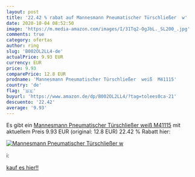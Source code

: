 ```yaml
---
layout: post
title: '22.42 % rabat auf Mannesmann Pneumatischer Türschließer  w'
date: 2020-10-04 08:52:50
image: 'https://m.media-amazon.com/images/I/31Tq2-OgJbL._SL200_.jpg'
comments: true
category: ofertas
author: ring
slug: 'B002OL2LL4-de'
actualPrice: 9.93 EUR
currency: EUR
price: 9.93
comparePrice: 12.8 EUR
prodname: 'Mannesmann Pneumatischer Türschließer  weiß  M41115'
country: 'de'
flag: '🇩🇪'
buyurl: 'https://www.amazon.de/dp/B002OL2LL4/?tag=tolees0ca-21'
descuento: '22.42'
average: '9.93'
---
```


Es gibt ein [Mannesmann Pneumatischer Türschließer  weiß  M41115](https://www.amazon.de/dp/B002OL2LL4/?tag=tolees0ca-21) mit aktuellem Preis 9.93 EUR (original: 12.8 EUR) 22.42 % Rabatt hier:

[![Mannesmann Pneumatischer Türschließer  w](https://m.media-amazon.com/images/I/31Tq2-OgJbL._SL200_.jpg)](https://www.amazon.de/dp/B002OL2LL4/?tag=tolees0ca-21)

ℹ️:


[kauf es hier!!](https://www.amazon.de/dp/B002OL2LL4/?tag=tolees0ca-21)
